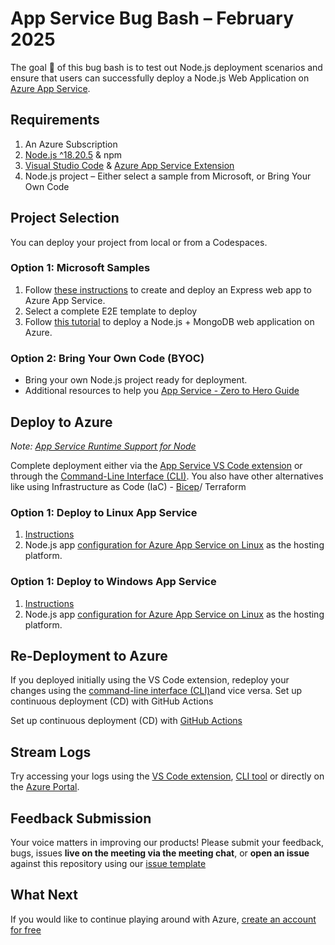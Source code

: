 # App Service Bug Bash – February 2025

The goal 🎯 of this bug bash is to test out Node.js deployment scenarios and ensure that users can successfully deploy a Node.js Web Application on[ Azure App Service](https://azure.microsoft.com/products/app-service/?msockid=0b50b8fa1230692c3493adb913b768eb).

## Requirements
1.	An Azure Subscription
2.	[Node.js ^18.20.5](https://nodejs.org/en) & npm
3.	[Visual Studio Code](https://code.visualstudio.com/) & [Azure App Service Extension](https://marketplace.visualstudio.com/items?itemName=ms-azuretools.vscode-azureappservice)
4.	Node.js project – Either select a sample from Microsoft, or Bring Your Own Code

## Project Selection
You can deploy your project from local or from a Codespaces.

### Option 1: Microsoft Samples
1. Follow [these instructions](https://learn.microsoft.com/en-us/azure/app-service/quickstart-nodejs?tabs=windows&pivots=development-environment-vscode) to create and deploy an Express web app to Azure App Service.
1. Select a complete E2E template to deploy 
1. Follow [this tutorial](https://learn.microsoft.com/en-us/azure/app-service/tutorial-nodejs-mongodb-app?tabs=copilot&pivots=azure-portal) to deploy a Node.js + MongoDB web application on Azure. 

### Option 2: Bring Your Own Code (BYOC)
- Bring your own Node.js project ready for deployment. 
- Additional resources to help you [App Service - Zero to Hero Guide](https://azure.github.io/AppService/)

## Deploy to Azure
_Note: [App Service Runtime Support for Node](https://github.com/Azure/app-service-linux-docs/blob/master/Runtime_Support/node_support.md#nodejs-on-app-service)_

Complete deployment either via the [App Service VS Code extension](https://learn.microsoft.com/en-us/azure/app-service/quickstart-nodejs?tabs=windows&pivots=development-environment-vscode#deploy-to-azure) or through the [Command-Line Interface (CLI)](https://learn.microsoft.com/en-us/azure/app-service/quickstart-nodejs?tabs=windows&pivots=development-environment-cli#deploy-to-azure). You also have other alternatives like using Infrastructure as Code (IaC) - [Bicep](https://github.com/Azure/bicep-registry-modules/tree/main/avm/res/web/site#webfunction-apps-microsoftwebsites)/ Terraform

### Option 1: Deploy to Linux App Service
1. [Instructions](https://learn.microsoft.com/en-us/azure/app-service/quickstart-nodejs?tabs=linux&pivots=development-environment-vscode#configure-the-app-service-app-and-deploy-code)
1. Node.js app [configuration for Azure App Service on Linux](https://learn.microsoft.com/en-us/azure/app-service/configure-language-nodejs?pivots=platform-linux) as the hosting platform.

### Option 1: Deploy to Windows App Service
1. [Instructions](https://learn.microsoft.com/en-us/azure/app-service/quickstart-nodejs?tabs=windows&pivots=development-environment-vscode#configure-the-app-service-app-and-deploy-code)
1. Node.js app [configuration for Azure App Service on Linux](https://learn.microsoft.com/en-us/azure/app-service/configure-language-nodejs?pivots=platform-windows) as the hosting platform.

## Re-Deployment to Azure
If you deployed initially using the VS Code extension, redeploy your changes using the [command-line interface (CLI)](https://learn.microsoft.com/en-us/azure/app-service/quickstart-nodejs?tabs=windows&pivots=development-environment-cli#redeploy-updates)and vice versa.
Set up continuous deployment (CD) with GitHub Actions

Set up continuous deployment (CD) with [GitHub Actions](https://docs.github.com/en/actions/use-cases-and-examples/deploying/deploying-nodejs-to-azure-app-service)

## Stream Logs
Try accessing your logs using the [VS Code extension](https://learn.microsoft.com/en-us/azure/app-service/quickstart-nodejs?tabs=windows&pivots=development-environment-vscode#stream-logs), [CLI tool](https://learn.microsoft.com/en-us/azure/app-service/quickstart-nodejs?tabs=windows&pivots=development-environment-cli#stream-logs) or directly on the [Azure Portal](https://learn.microsoft.com/en-us/azure/app-service/quickstart-nodejs?tabs=windows&pivots=development-environment-azure-portal#stream-logs).

## Feedback Submission
Your voice matters in improving our products! Please submit your feedback, bugs, issues **live on the meeting via the meeting chat**, or **open an issue** against this repository using our [issue template](https://github.com/Azure-Kenya-User-Group/app-service-bug-bash/issues/new?template=bug-bash-feedback.md)

## What Next
If you would like to continue playing around with Azure, [create an account for free](https://azure.microsoft.com/en-gb/pricing/purchase-options/azure-account?icid=azurefreeaccount&utm_source=campaign&utm_campaign=vscode-tutorial-app-service-extension&mktingSource=vscode-tutorial-app-service-extension)
